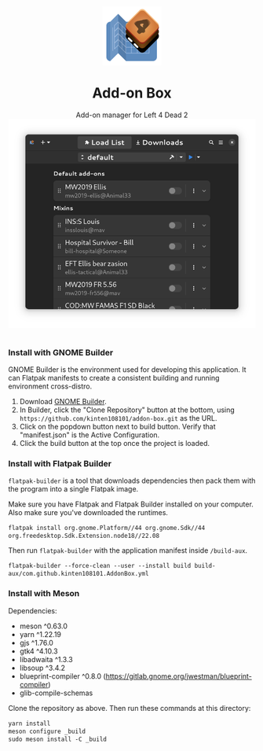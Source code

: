 <div align="center">
<img style="vertical-align: middle;" src="data/resources/logo/addon-box.svg" alt="Project's logo" width="120" height="120" align="center" />
<br />
<h1>Add-on Box</h1>
Add-on manager for Left 4 Dead 2
<br />
</div>
<div align="center">
<img style="vertical-align: middle;" src="data/resources/screenshots/app-v2-dark.png" alt="Preview" width="640" />
</div>
<br />

### Install with GNOME Builder

GNOME Builder is the environment used for developing this application. It can Flatpak manifests to create a consistent building and running environment cross-distro.

1. Download [GNOME Builder](https://flathub.org/apps/details/org.gnome.Builder).
2. In Builder, click the "Clone Repository" button at the bottom, using `https://github.com/kinten108101/addon-box.git` as the URL.
3. Click on the popdown button next to build button. Verify that "manifest.json" is the Active Configuration.
3. Click the build button at the top once the project is loaded.

### Install with Flatpak Builder

`flatpak-builder` is a tool that downloads dependencies then pack them with the program into a single Flatpak image.

Make sure you have Flatpak and Flatpak Builder installed on your computer. Also make sure you've downloaded the runtimes.

```shell
flatpak install org.gnome.Platform//44 org.gnome.Sdk//44 org.freedesktop.Sdk.Extension.node18//22.08
```

Then run `flatpak-builder` with the application manifest inside `/build-aux`.

```shell
flatpak-builder --force-clean --user --install build build-aux/com.github.kinten108101.AddonBox.yml
```

### Install with Meson

Dependencies:

- meson ^0.63.0
- yarn ^1.22.19
- gjs ^1.76.0
- gtk4 ^4.10.3
- libadwaita ^1.3.3
- libsoup ^3.4.2
- blueprint-compiler ^0.8.0 (https://gitlab.gnome.org/jwestman/blueprint-compiler)
- glib-compile-schemas

Clone the repository as above. Then run these commands at this directory:

```shell
yarn install
meson configure _build
sudo meson install -C _build
```
